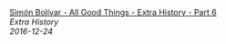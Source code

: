 <!--2024-07-21 00:21:39-->
<div class="yb">
  <a class="nodecor" href="/posts.html?istoriya/simn_bolvar_-_all_good_things_-_extra_history_-_part_6">
    <img class="preview" data-videoid="x_M2LX980Aw" src="https://i.ytimg.com/vi/x_M2LX980Aw/hqdefault.jpg" align="middle" alt="">
  </a>
  <div class="inlbl text">
    <a class="nodecor" href="/posts.html?istoriya/simn_bolvar_-_all_good_things_-_extra_history_-_part_6">Simón Bolívar - All Good Things - Extra History - Part 6</a><br>
    <i class="smaller2">Extra History</i><br>
    <i class="smaller3">2016-12-24</i>
  </div>
</div>
